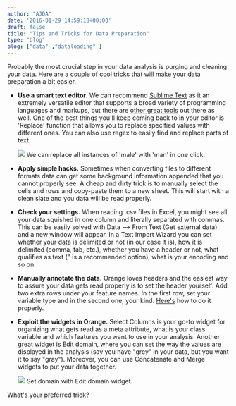 ```yaml
---
author: "AJDA"
date: '2016-01-29 14:59:18+00:00'
draft: false
title: "Tips and Tricks for Data Preparation"
type: "blog"
blog: ["data" ,"dataloading" ]
---
```


Probably the most crucial step in your data analysis is purging and cleaning your data. Here are a couple of cool tricks that will make your data preparation a bit easier. 


* **Use a smart text editor**. We can recommend [Sublime Text](https://www.sublimetext.com/) as it an extremely versatile editor that supports a broad variety of programming languages and markups, but there are [other great tools](http://lifehacker.com/five-best-text-editors-1564907215) out there as well. One of the best things you'll keep coming back to in your editor is 'Replace' function that allows you to replace specified values with different ones. You can also use regex to easily find and replace parts of text.
	
	![](/images/2016/01/blog-editing-data2.png)
	We can replace all instances of 'male' with 'man' in one click.


* **Apply simple hacks.** Sometimes when converting files to different formats data can get some background information appended that you cannot properly see. A cheap and dirty trick is to manually select the cells and rows and copy-paste them to a new sheet. This will start with a clean slate and you data will be read properly.



* **Check your settings.** When reading .csv files in Excel, you might see all your data squished in one column and literally separated with commas. This can be easily solved with Data --> From Text (Get external data) and a new window will appear. In a Text Import Wizard you can set whether your data is delimited or not (in our case it is), how it is delimited (comma, tab, etc.), whether you have a header or not, what qualifies as text (" is a recommended option), what is your encoding and so on.



* **Manually annotate the data.** Orange loves headers and the easiest way to assure your data gets read properly is to set the header yourself. Add two extra rows under your feature names. In the first row, set your variable type and in the second one, your kind. [Here's](https://orange3.readthedocs.io/projects/orange-visual-programming/en/latest/loading-your-data/index.html) how to do it properly.



* **Exploit the widgets in Orange.** Select Columns is your go-to widget for organizing what gets read as a meta attribute, what is your class variable and which features you want to use in your analysis. Another great widget is Edit domain, where you can set the way the values are displayed in the analysis (say you have "grey" in your data, but you want it to say "gray"). Moreover, you can use Concatenate and Merge widgets to put your data together.

	![](/images/2016/01/blog-editing-data1-2.png)
	Set domain with Edit domain widget.



What's your preferred trick?
